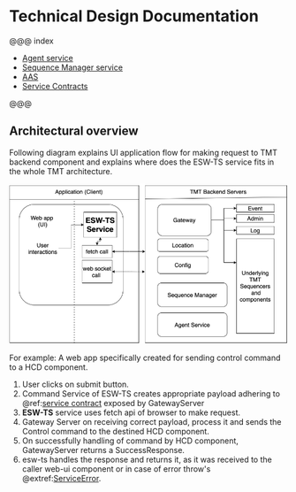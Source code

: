 # Technical Design Documentation

@@@ index
 - [Agent service](../services/agent-service.md)
 - [Sequence Manager service](../services/sequence-manager-service.md)
 - [AAS](csw-aas-js.md)
 - [Service Contracts](../common/contract.md)

@@@

## Architectural overview

Following diagram explains UI application flow for making request to TMT backend component and explains where does the ESW-TS service fits in the whole TMT architecture.

![esw-ts-overview](../assets/esw-ts-architecture-overview.png)

For example:
A web app specifically created for sending control command to a HCD component.

1. User clicks on submit button.
1. Command Service of ESW-TS creates appropriate payload adhering to @ref:[service contract](../common/contract.md) exposed by GatewayServer
1. **ESW-TS** service uses fetch api of browser to make request.
1. Gateway Server on receiving correct payload, process it and sends the Control command to the destined HCD component.
1. On successfully handling of command by HCD component, GatewayServer returns a SuccessResponse.
1. esw-ts handles the response and returns it, as it was received to the caller web-ui component
   or in case of error throw's @extref:[ServiceError](ts-docs:classes/models.serviceerror.html).
